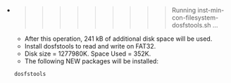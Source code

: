 * >>>>>>>>> Running inst-min-con-filesystem-dosfstools.sh ...
  * After this operation, 241 kB of additional disk space will be used.
  * Install dosfstools to read and write on FAT32.
  * Disk size = 1277980K. Space Used = 352K.
  * The following NEW packages will be installed:
  ```bash
  dosfstools
  ```
